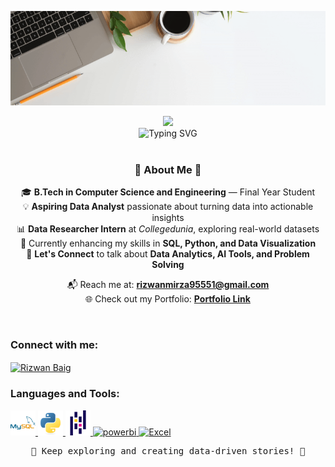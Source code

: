 ![MasterHead](https://raw.githubusercontent.com/rizz1406/rizz1406/refs/heads/main/assets/linkedinBanner-ezgif.com-video-to-gif-converter.gif)
<br>
<div align="center">
<img src="https://readme-typing-svg.demolab.com?font=Courgette&size=30&pause=1000&center=true&width=435&height=55&lines=Welcome+to+my+GitHub+Profile!" />
<br>
<img src="https://readme-typing-svg.demolab.com?font=Courgette&size=26&pause=1000&width=465&height=55&lines=Hi,+I'm+Rizwan!;Data+Enthusiast.;Student.;Turning+Data+into+Insights!" alt="Typing SVG" />
</div>
<br>
<div align="center">

### 🌟 About Me 🌟

🎓 **B.Tech in Computer Science and Engineering** — Final Year Student  
💡 **Aspiring Data Analyst** passionate about turning data into actionable insights  
📊 **Data Researcher Intern** at *Collegedunia*, exploring real-world datasets  
🚀 Currently enhancing my skills in **SQL, Python, and Data Visualization**  
🤝 **Let's Connect** to talk about **Data Analytics, AI Tools, and Problem Solving**  

📬 Reach me at: **rizwanmirza95551@gmail.com**  
🌐 Check out my Portfolio: [**Portfolio Link**](https://rizz1406.github.io/)

</div>

<br>

<h3 align="left">Connect with me:</h3>
<p align="left">
<a href="https://linkedin.com/in/rizwanbaig001" target="blank">
  <img align="center" src="https://raw.githubusercontent.com/rahuldkjain/github-profile-readme-generator/master/src/images/icons/Social/linked-in-alt.svg" alt="Rizwan Baig" height="30" width="40" />
</a>
</p>

<h3 align="left">Languages and Tools:</h3>
<p align="left">

<a href="https://www.mysql.com/" target="_blank" rel="noreferrer"> 
  <img src="https://raw.githubusercontent.com/devicons/devicon/master/icons/mysql/mysql-original-wordmark.svg" alt="mysql" width="40" height="40"/> 
</a>

<a href="https://www.python.org" target="_blank" rel="noreferrer"> 
  <img src="https://raw.githubusercontent.com/devicons/devicon/master/icons/python/python-original.svg" alt="python" width="40" height="40"/> 
</a>

<a href="https://pandas.pydata.org/" target="_blank" rel="noreferrer"> 
  <img src="https://raw.githubusercontent.com/devicons/devicon/2ae2a900d2f041da66e950e4d48052658d850630/icons/pandas/pandas-original.svg" alt="pandas" width="40" height="40"/> 
</a>

<a href="https://powerbi.microsoft.com/" target="_blank" rel="noreferrer"> 
  <img src="https://www.vectorlogo.zone/logos/microsoft_powerbi/microsoft_powerbi-icon.svg" alt="powerbi" width="40" height="40"/> 
</a>

<a href="https://www.microsoft.com/en-us/microsoft-365/excel" target="_blank" rel="noreferrer"> 
  <img src="https://upload.wikimedia.org/wikipedia/commons/3/34/Microsoft_Office_Excel_%282019%E2%80%93present%29.svg" alt="Excel" width="40" height="40"/> 
</a>

</p>

<div align="center">
<pre align="center">🌟 Keep exploring and creating data-driven stories! 🌟</pre>
<br><br><br>
</div>
